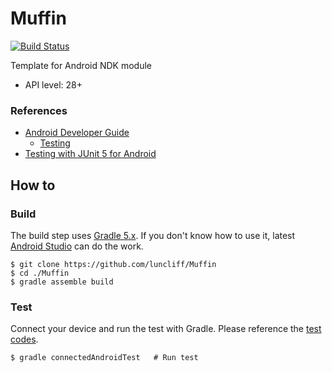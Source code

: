 # Muffin

[![Build Status](https://dev.azure.com/luncliff/personal/_apis/build/status/luncliff.Muffin?branchName=master)](https://dev.azure.com/luncliff/personal/_build/latest?definitionId=34&branchName=master)

Template for Android NDK module

* API level: 28+

### References

* [Android Developer Guide](https://developer.android.com/guide)
  * [Testing](https://developer.android.com/training/testing/unit-testing)
* [Testing with JUnit 5 for Android](https://github.com/mannodermaus/android-junit5)

## How to

### Build

The build step uses [Gradle 5.x](https://gradle.org/). If you don't know how to use it, latest [Android Studio](https://developer.android.com/studio/) can do the work.   

```console
$ git clone https://github.com/luncliff/Muffin
$ cd ./Muffin
$ gradle assemble build
```

### Test

Connect your device and run the test with Gradle.
Please reference the [test codes](./android/test/).

```console
$ gradle connectedAndroidTest   # Run test
```
